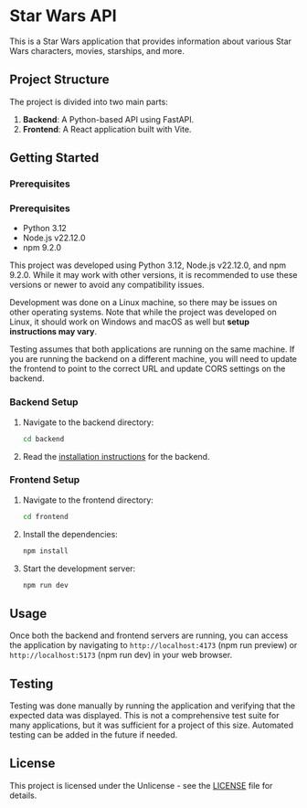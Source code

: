 # Star Wars API

This is a Star Wars application that provides information about various Star Wars characters, movies, starships, and more.

## Project Structure

The project is divided into two main parts:

1. **Backend**: A Python-based API using FastAPI.
2. **Frontend**: A React application built with Vite.

## Getting Started

### Prerequisites

### Prerequisites

- Python 3.12
- Node.js v22.12.0
- npm 9.2.0

This project was developed using Python 3.12, Node.js v22.12.0, and npm 9.2.0. While it may work with other versions, it is recommended to use these versions or newer to avoid any compatibility issues.

Development was done on a Linux machine, so there may be issues on other operating systems. Note that while the project was developed on Linux, it should work on Windows and macOS as well but **setup instructions may vary**.

Testing assumes that both applications are running on the same machine. If you are running the backend on a different machine, you will need to update the frontend to point to the correct URL and update CORS settings on the backend.

### Backend Setup

1. Navigate to the backend directory:
   ```bash
   cd backend
   ```
2. Read the [installation instructions](backend/README.md) for the backend.

### Frontend Setup

1. Navigate to the frontend directory:
   ```bash
   cd frontend
   ```
2. Install the dependencies:
   ```bash
   npm install
   ```
3. Start the development server:
   ```bash
   npm run dev
   ```

## Usage

Once both the backend and frontend servers are running, you can access the application by navigating to `http://localhost:4173` (npm run preview) or `http://localhost:5173` (npm run dev) in your web browser.

## Testing

Testing was done manually by running the application and verifying that the expected data was displayed. This is not a comprehensive test suite for many applications, but it was sufficient for a project of this size. Automated testing can be added in the future if needed.

## License

This project is licensed under the Unlicense - see the [LICENSE](LICENSE) file for details.
